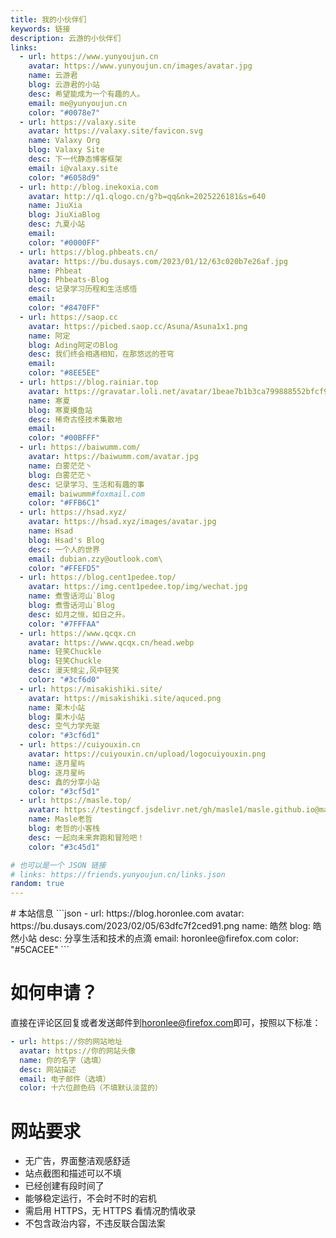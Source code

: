 ```yaml
---
title: 我的小伙伴们
keywords: 链接
description: 云游的小伙伴们
links:
  - url: https://www.yunyoujun.cn
    avatar: https://www.yunyoujun.cn/images/avatar.jpg
    name: 云游君
    blog: 云游君的小站
    desc: 希望能成为一个有趣的人。
    email: me@yunyoujun.cn
    color: "#0078e7"
  - url: https://valaxy.site
    avatar: https://valaxy.site/favicon.svg
    name: Valaxy Org
    blog: Valaxy Site
    desc: 下一代静态博客框架
    email: i@valaxy.site
    color: "#6058d9"
  - url: http://blog.inekoxia.com
    avatar: http://q1.qlogo.cn/g?b=qq&nk=2025226181&s=640
    name: JiuXia
    blog: JiuXiaBlog
    desc: 九夏小站
    email:
    color: "#0000FF"
  - url: https://blog.phbeats.cn/
    avatar: https://bu.dusays.com/2023/01/12/63c020b7e26af.jpg
    name: Phbeat
    blog: Phbeats-Blog
    desc: 记录学习历程和生活感悟
    email:
    color: "#8470FF"
  - url: https://saop.cc
    avatar: https://picbed.saop.cc/Asuna/Asuna1x1.png
    name: 阿定
    blog: Ading阿定のBlog
    desc: 我们终会相遇相知，在那悠远的苍穹
    email:
    color: "#8EE5EE"
  - url: https://blog.rainiar.top
    avatar: https://gravatar.loli.net/avatar/1beae7b1b3ca799888552bfcf9930a4e
    name: 寒夏
    blog: 寒夏摸鱼站
    desc: 稀奇古怪技术集散地
    email:
    color: "#00BFFF"
  - url: https://baiwumm.com/
    avatar: https://baiwumm.com/avatar.jpg
    name: 白雾茫茫丶
    blog: 白雾茫茫丶
    desc: 记录学习、生活和有趣的事
    email: baiwumm#foxmail.com
    color: "#FFB6C1"
  - url: https://hsad.xyz/
    avatar: https://hsad.xyz/images/avatar.jpg
    name: Hsad
    blog: Hsad's Blog
    desc: 一个人的世界
    email: dubian.zzy@outlook.com\
    color: "#FFEFD5"
  - url: https://blog.cent1pedee.top/
    avatar: https://img.cent1pedee.top/img/wechat.jpg
    name: 煮雪话河山`Blog
    blog: 煮雪话河山`Blog
    desc: 如月之恒，如日之升。
    color: "#7FFFAA"
  - url: https://www.qcqx.cn
    avatar: https://www.qcqx.cn/head.webp
    name: 轻笑Chuckle
    blog: 轻笑Chuckle
    desc: 漫天倾尘,风中轻笑
    color: "#3cf6d0"
  - url: https://misakishiki.site/
    avatar: https://misakishiki.site/aquced.png
    name: 栗木小站
    blog: 栗木小站
    desc: 空气力学先驱
    color: "#3cf6d1"
  - url: https://cuiyouxin.cn
    avatar: https://cuiyouxin.cn/upload/logocuiyouxin.png
    name: 逐月星屿
    blog: 逐月星屿
    desc: 鑫的分享小站
    color: "#3cf5d1"
  - url: https://masle.top/
    avatar: https://testingcf.jsdelivr.net/gh/masle1/masle.github.io@main/pages/img/Masle.1.jpg
    name: Masle老哲
    blog: 老哲的小客栈
    desc: 一起向未来奔跑和冒险吧！
    color: "#3c45d1"

# 也可以是一个 JSON 链接
# links: https://friends.yunyoujun.cn/links.json
random: true
---
```


<YunLinks :links="frontmatter.links" :random="frontmatter.random" />
# 本站信息
```json
- url: https://blog.horonlee.com
  avatar: https://bu.dusays.com/2023/02/05/63dfc7f2ced91.png
  name: 皓然
  blog: 皓然小站
  desc: 分享生活和技术的点滴
  email: horonlee@firefox.com
  color: "#5CACEE"
```

# 如何申请？

直接在评论区回复或者发送邮件到<horonlee@firefox.com>即可，按照以下标准：

```yaml
- url: https://你的网站地址
  avatar: https://你的网站头像
  name: 你的名字（选填）
  desc: 网站描述
  email: 电子邮件（选填）
  color: 十六位颜色码（不填默认淡蓝的）
```

# 网站要求

- 无广告，界面整洁观感舒适
- 站点截图和描述可以不填
- 已经创建有段时间了
- 能够稳定运行，不会时不时的宕机
- 需启用 HTTPS，无 HTTPS 看情况酌情收录
- 不包含政治内容，不违反联合国法案
